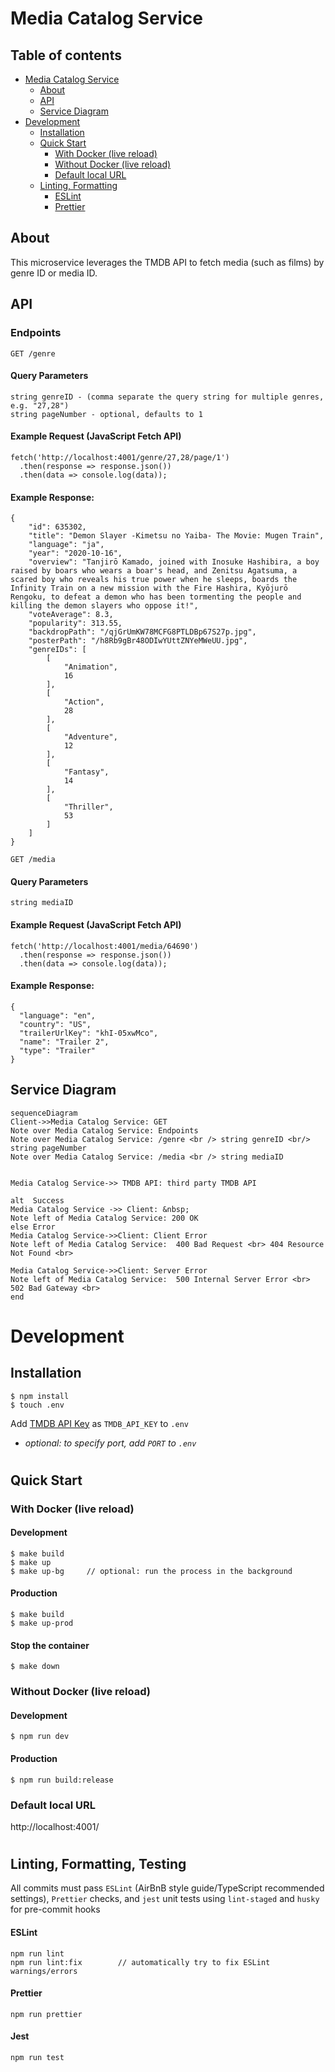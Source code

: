 # Media Catalog Service

## Table of contents

- [Media Catalog Service](#media-catalog-service)
  - [About](#About)
  - [API](#api)
  - [Service Diagram](#service-diagram)
- [Development](#development)
  - [Installation](#installation)
    [](#)
  - [Quick Start](#quick-start)
    - [With Docker (live reload)](#with-docker-live-reload)
    - [Without Docker (live reload)](#without-docker-live-reload)
    - [Default local URL](#default-local-url)
      [](#)
  - [Linting, Formatting](#linting-formatting)
    - [ESLint](#eslint)
    - [Prettier](#prettier)

## About

This microservice leverages the TMDB API to fetch media (such as films) by genre ID or media ID.

## API

### Endpoints

`GET /genre`

#### Query Parameters

    string genreID - (comma separate the query string for multiple genres, e.g. "27,28")
    string pageNumber - optional, defaults to 1

#### Example Request (JavaScript Fetch API)

    fetch('http://localhost:4001/genre/27,28/page/1')
      .then(response => response.json())
      .then(data => console.log(data));

#### Example Response:

```
{
    "id": 635302,
    "title": "Demon Slayer -Kimetsu no Yaiba- The Movie: Mugen Train",
    "language": "ja",
    "year": "2020-10-16",
    "overview": "Tanjirō Kamado, joined with Inosuke Hashibira, a boy raised by boars who wears a boar's head, and Zenitsu Agatsuma, a scared boy who reveals his true power when he sleeps, boards the Infinity Train on a new mission with the Fire Hashira, Kyōjurō Rengoku, to defeat a demon who has been tormenting the people and killing the demon slayers who oppose it!",
    "voteAverage": 8.3,
    "popularity": 313.55,
    "backdropPath": "/qjGrUmKW78MCFG8PTLDBp67S27p.jpg",
    "posterPath": "/h8Rb9gBr48ODIwYUttZNYeMWeUU.jpg",
    "genreIDs": [
        [
            "Animation",
            16
        ],
        [
            "Action",
            28
        ],
        [
            "Adventure",
            12
        ],
        [
            "Fantasy",
            14
        ],
        [
            "Thriller",
            53
        ]
    ]
}
```

`GET /media`

#### Query Parameters

    string mediaID

#### Example Request (JavaScript Fetch API)

    fetch('http://localhost:4001/media/64690')
      .then(response => response.json())
      .then(data => console.log(data));

#### Example Response:

```
{
  "language": "en",
  "country": "US",
  "trailerUrlKey": "khI-05xwMco",
  "name": "Trailer 2",
  "type": "Trailer"
}
```

## Service Diagram

```mermaid
sequenceDiagram
Client->>Media Catalog Service: GET
Note over Media Catalog Service: Endpoints
Note over Media Catalog Service: /genre <br /> string genreID <br/> string pageNumber
Note over Media Catalog Service: /media <br /> string mediaID


Media Catalog Service->> TMDB API: third party TMDB API

alt  Success
Media Catalog Service ->> Client: &nbsp;
Note left of Media Catalog Service: 200 OK
else Error
Media Catalog Service->>Client: Client Error
Note left of Media Catalog Service:  400 Bad Request <br> 404 Resource Not Found <br>

Media Catalog Service->>Client: Server Error
Note left of Media Catalog Service:  500 Internal Server Error <br> 502 Bad Gateway <br>
end
```

# Development

## Installation

    $ npm install
    $ touch .env

Add [TMDB API Key](https://developers.themoviedb.org/3/getting-started/introduction) as `TMDB_API_KEY` to `.env`

- _optional: to specify port, add `PORT` to `.env`_

#

## Quick Start

### With Docker (live reload)

#### Development

    $ make build
    $ make up
    $ make up-bg     // optional: run the process in the background

#### Production

    $ make build
    $ make up-prod

#### Stop the container

    $ make down

### Without Docker (live reload)

#### Development

    $ npm run dev

#### Production

    $ npm run build:release

### Default local URL

http://localhost:4001/

#

## Linting, Formatting, Testing

All commits must pass `ESLint` (AirBnB style guide/TypeScript recommended settings), `Prettier` checks, and `jest` unit tests using `lint-staged` and `husky` for pre-commit hooks

#### ESLint

    npm run lint
    npm run lint:fix        // automatically try to fix ESLint warnings/errors

#### Prettier

    npm run prettier

#### Jest

    npm run test
